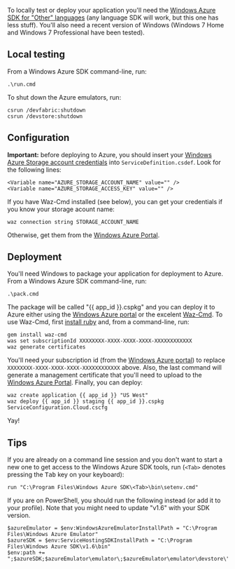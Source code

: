 To locally test or deploy your application you'll need the [Windows Azure SDK
for "Other" languages](https://www.windowsazure.com/en-us/develop/other/) (any
language SDK will work, but this one has less stuff). You'll also need a recent
version of Windows (Windows 7 Home and Windows 7 Professional have been
tested).

## Local testing

From a Windows Azure SDK command-line, run:

    .\run.cmd

To shut down the Azure emulators, run:

    csrun /devfabric:shutdown
    csrun /devstore:shutdown

## Configuration

**Important:** before deploying to Azure, you should insert your [Windows Azure
Storage account credentials][windows azure portal] into
`ServiceDefinition.csdef`. Look for the following lines:

    <Variable name="AZURE_STORAGE_ACCOUNT_NAME" value="" />
    <Variable name="AZURE_STORAGE_ACCESS_KEY" value="" />

If you have Waz-Cmd installed (see below), you can get your credentials if you
know your storage acount name:

    waz connection string STORAGE_ACCOUNT_NAME

Otherwise, get them from the [Windows Azure Portal][].

## Deployment

You'll need Windows to package your application for deployment to Azure. From
a Windows Azure SDK command-line, run:

    .\pack.cmd

The package will be called "{{ app_id }}.cspkg" and you can deploy it to Azure
either using the [Windows Azure portal][] or the excelent [Waz-Cmd][]. To use
Waz-Cmd, first [install ruby][] and, from a command-line, run:

  [waz-cmd]: https://github.com/smarx/waz-cmd
  [install ruby]: http://rubyinstaller.org/

    gem install waz-cmd
    was set subscriptionId XXXXXXXX-XXXX-XXXX-XXXX-XXXXXXXXXXXX
    waz generate certificates

You'll need your subscription id (from the [Windows Azure portal][]) to replace
`XXXXXXXX-XXXX-XXXX-XXXX-XXXXXXXXXXXX` above. Also, the last command will generate 
a management certificate that you'll need to upload to the [Windows Azure
Portal][]. Finally, you can deploy:

  [windows azure portal]: http://windows.azure.com/

    waz create application {{ app_id }} "US West"
    waz deploy {{ app_id }} staging {{ app_id }}.cspkg ServiceConfiguration.Cloud.cscfg

Yay!

## Tips

If you are already on a command line session and you don't want to start a new
one to get access to the Windows Azure SDK tools, run (`<Tab>` denotes pressing
the <kbd>Tab</kbd> key on your keyboard):

    run "C:\Program Files\Windows Azure SDK\<Tab>\bin\setenv.cmd"

If you are on PowerShell, you should run the following instead (or add it to
your profile). Note that you might need to update "v1.6" with your SDK version.

    $azureEmulator = $env:WindowsAzureEmulatorInstallPath = "C:\Program Files\Windows Azure Emulator"
    $azureSDK = $env:ServiceHostingSDKInstallPath = "C:\Program Files\Windows Azure SDK\v1.6\bin"
    $env:path += ";$azureSDK;$azureEmulator\emulator\;$azureEmulator\emulator\devstore\"

